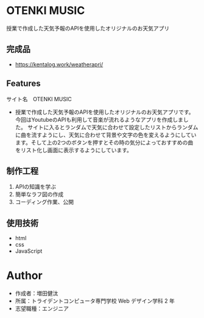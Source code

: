 # OTENKI MUSIC


授業で作成した天気予報のAPIを使用したオリジナルのお天気アプリ

## 完成品

- https://kentalog.work/weatherapri/

## Features
サイト名　OTENKI MUSIC
- 授業で作成した天気予報のAPIを使用したオリジナルのお天気アプリです。今回はYoutubeのAPIも利用して音楽が流れるようなアプリを作成しました。 サイトに入るとランダムで天気に合わせて設定したリストからランダムに曲を流すようにし、天気に合わせて背景や文字の色を変えるようにしています。そして上の2つのボタンを押すとその時の気分によっておすすめの曲をリスト化し画面に表示するようにしています。


## 制作工程
1. APIの知識を学ぶ
2. 簡単なラフ図の作成
3. コーディング作業、公開

## 使用技術

- html
- css
- JavaScript

# Author

- 作成者：増田健汰
- 所属：トライデントコンピュータ専門学校 Web デザイン学科 2 年
- 志望職種：エンジニア